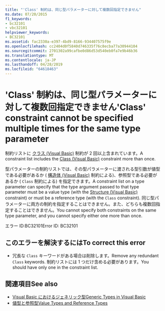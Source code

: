 ```yaml
---
title: "'Class' 制約は、同じ型パラメーターに対して複数回指定できません"
ms.date: 07/20/2015
f1_keywords:
- bc32101
- vbc32101
helpviewer_keywords:
- BC32101
ms.assetid: fac2330a-e397-4bd9-8166-934407575f9e
ms.openlocfilehash: cc2404d0f5840d746335f76c8ecba77a30944104
ms.sourcegitcommit: 2701302a99cafbe0d86d53d540eb0fa7e9b46b36
ms.translationtype: MT
ms.contentlocale: ja-JP
ms.lasthandoff: 04/28/2019
ms.locfileid: "64618463"
---
```

# <a name="class-constraint-cannot-be-specified-multiple-times-for-the-same-type-parameter"></a><span data-ttu-id="6204f-102">'Class' 制約は、同じ型パラメーターに対して複数回指定できません</span><span class="sxs-lookup"><span data-stu-id="6204f-102">'Class' constraint cannot be specified multiple times for the same type parameter</span></span>
<span data-ttu-id="6204f-103">制約リストに [クラス (Visual Basic)](../../visual-basic/language-reference/statements/class-statement.md) 制約が 2 回以上含まれています。</span><span class="sxs-lookup"><span data-stu-id="6204f-103">A constraint list includes the [Class (Visual Basic)](../../visual-basic/language-reference/statements/class-statement.md) constraint more than once.</span></span>  
  
 <span data-ttu-id="6204f-104">型パラメーターの制約リストでは、その型パラメーターに渡される型引数が値型である必要があるか ( [構造体 (Visual Basic)](../../visual-basic/language-reference/statements/structure-statement.md) 制約による)、参照型である必要があるか ( `Class` 制約による) を指定できます。</span><span class="sxs-lookup"><span data-stu-id="6204f-104">A constraint list on a type parameter can specify that the type argument passed to that type parameter must be a value type (with the [Structure (Visual Basic)](../../visual-basic/language-reference/statements/structure-statement.md) constraint) or must be a reference type (with the `Class` constraint).</span></span> <span data-ttu-id="6204f-105">同じ型パラメーターに両方の制約を指定することはできません。また、どちらも複数回指定することはできません。</span><span class="sxs-lookup"><span data-stu-id="6204f-105">You cannot specify both constraints on the same type parameter, and you cannot specify either one more than once.</span></span>  
  
 <span data-ttu-id="6204f-106">エラー ID:BC32101</span><span class="sxs-lookup"><span data-stu-id="6204f-106">Error ID: BC32101</span></span>  
  
## <a name="to-correct-this-error"></a><span data-ttu-id="6204f-107">このエラーを解決するには</span><span class="sxs-lookup"><span data-stu-id="6204f-107">To correct this error</span></span>  
  
- <span data-ttu-id="6204f-108">冗長な `Class` キーワードがある場合は削除します。</span><span class="sxs-lookup"><span data-stu-id="6204f-108">Remove any redundant `Class` keywords.</span></span> <span data-ttu-id="6204f-109">制約リストには 1 つだけ含める必要があります。</span><span class="sxs-lookup"><span data-stu-id="6204f-109">You should have only one in the constraint list.</span></span>  
  
## <a name="see-also"></a><span data-ttu-id="6204f-110">関連項目</span><span class="sxs-lookup"><span data-stu-id="6204f-110">See also</span></span>

- [<span data-ttu-id="6204f-111">Visual Basic におけるジェネリック型</span><span class="sxs-lookup"><span data-stu-id="6204f-111">Generic Types in Visual Basic</span></span>](../../visual-basic/programming-guide/language-features/data-types/generic-types.md)
- [<span data-ttu-id="6204f-112">値型と参照型</span><span class="sxs-lookup"><span data-stu-id="6204f-112">Value Types and Reference Types</span></span>](../../visual-basic/programming-guide/language-features/data-types/value-types-and-reference-types.md)
